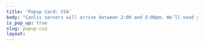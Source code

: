 ```yaml
---
title: 'Popup Card: CSA'
body: "Canlis servers will arrive between 2:00 and 5:00pm. We’ll send you a text as soon as we are en route and again when we drop off at your address.<br><br>If you live in an apartment building, we ask that you come outside to pick up your order. For everyone's safety, our servers will not enter buildings. Wine or alcohol orders require ID check"
is_pop_up: true
slug: popup-csa
layout:
---
```


